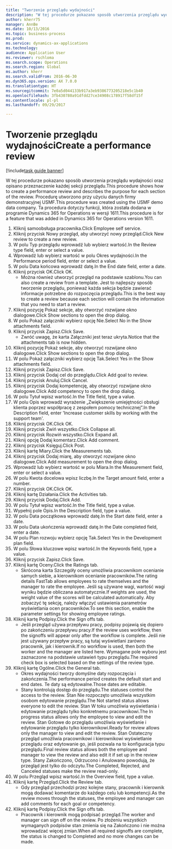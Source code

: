 ```yaml
--- 
title: "Tworzenie przeglądu wydajności"
description: "W tej procedurze pokazano sposób utworzenia przeglądu wydajności oraz opisano przeznaczenie każdej sekcji przeglądu."
author: kherr75
manager: AnnBe
ms.date: 10/13/2016
ms.topic: business-process
ms.prod: 
ms.service: dynamics-ax-applications
ms.technology: 
audience: Application User
ms.reviewer: rschloma
ms.search.scope: Operations
ms.search.region: Global
ms.author: kherr
ms.search.validFrom: 2016-06-30
ms.dyn365.ops.version: AX 7.0.0
ms.translationtype: HT
ms.sourcegitcommit: 7e0a5d044133b917a3eb9386773205218e5c1b40
ms.openlocfilehash: 3fb430780a91dfdd27ce34908c178917f58df15f
ms.contentlocale: pl-pl
ms.lasthandoff: 09/29/2017

---
```

# <a name="create-a-performance-review"></a><span data-ttu-id="0f00a-103">Tworzenie przeglądu wydajności</span><span class="sxs-lookup"><span data-stu-id="0f00a-103">Create a performance review</span></span>

[!include[task guide banner](../../includes/task-guide-banner.md)]

<span data-ttu-id="0f00a-104">W tej procedurze pokazano sposób utworzenia przeglądu wydajności oraz opisano przeznaczenie każdej sekcji przeglądu.</span><span class="sxs-lookup"><span data-stu-id="0f00a-104">This procedure shows how to create a performance review and describes the purpose for each section of the review.</span></span> <span data-ttu-id="0f00a-105">Procedurę utworzono przy użyciu danych firmy demonstracyjnej USMF.</span><span class="sxs-lookup"><span data-stu-id="0f00a-105">This procedure was created using the USMF demo data company.</span></span> <span data-ttu-id="0f00a-106">Ta procedura dotyczy funkcji, która została dodana w programie Dynamics 365 for Operations w wersji 1611.</span><span class="sxs-lookup"><span data-stu-id="0f00a-106">This procedure is for a feature that was added in Dynamics 365 for Operations version 1611.</span></span>

1. <span data-ttu-id="0f00a-107">Kliknij samoobsługa pracownika.</span><span class="sxs-lookup"><span data-stu-id="0f00a-107">Click Employee self service.</span></span>
2. <span data-ttu-id="0f00a-108">Kliknij przycisk Nowy przegląd, aby utworzyć nowy przegląd.</span><span class="sxs-lookup"><span data-stu-id="0f00a-108">Click New review to create a new review.</span></span>
3. <span data-ttu-id="0f00a-109">W polu Typ przeglądu wprowadź lub wybierz wartość.</span><span class="sxs-lookup"><span data-stu-id="0f00a-109">In the Review type field, enter or select a value.</span></span>
4. <span data-ttu-id="0f00a-110">Wprowadź lub wybierz wartość w polu Okres wydajności.</span><span class="sxs-lookup"><span data-stu-id="0f00a-110">In the Performance period field, enter or select a value.</span></span>
5. <span data-ttu-id="0f00a-111">W polu Data końcowa wprowadź datę.</span><span class="sxs-lookup"><span data-stu-id="0f00a-111">In the End date field, enter a date.</span></span>
6. <span data-ttu-id="0f00a-112">Kliknij przycisk OK.</span><span class="sxs-lookup"><span data-stu-id="0f00a-112">Click OK.</span></span>
    * <span data-ttu-id="0f00a-113">Można również utworzyć przegląd na podstawie szablonu.</span><span class="sxs-lookup"><span data-stu-id="0f00a-113">You can also create a review from a template.</span></span> <span data-ttu-id="0f00a-114">Jest to najlepszy sposób tworzenie przeglądu, ponieważ każda sekcja będzie zawierać informacje potrzebne do rozpoczęcia przeglądu.</span><span class="sxs-lookup"><span data-stu-id="0f00a-114">This is the best way to create a review because each section will contain the information that you need to start a review.</span></span>  
7. <span data-ttu-id="0f00a-115">Kliknij pozycję Pokaż sekcje, aby otworzyć rozwijane okno dialogowe.</span><span class="sxs-lookup"><span data-stu-id="0f00a-115">Click Show sections to open the drop dialog.</span></span>
8. <span data-ttu-id="0f00a-116">W polu Pokaż załączniki wybierz opcję Nie.</span><span class="sxs-lookup"><span data-stu-id="0f00a-116">Select No in the Show attachments field.</span></span>
9. <span data-ttu-id="0f00a-117">Kliknij przycisk Zapisz.</span><span class="sxs-lookup"><span data-stu-id="0f00a-117">Click Save.</span></span>
    * <span data-ttu-id="0f00a-118">Zwróć uwagę, że karta Załączniki jest teraz ukryta.</span><span class="sxs-lookup"><span data-stu-id="0f00a-118">Notice that the attachments tab is now hidden.</span></span>  
10. <span data-ttu-id="0f00a-119">Kliknij pozycję Pokaż sekcje, aby otworzyć rozwijane okno dialogowe.</span><span class="sxs-lookup"><span data-stu-id="0f00a-119">Click Show sections to open the drop dialog.</span></span>
11. <span data-ttu-id="0f00a-120">W polu Pokaż załączniki wybierz opcję Tak.</span><span class="sxs-lookup"><span data-stu-id="0f00a-120">Select Yes in the Show attachments field.</span></span>
12. <span data-ttu-id="0f00a-121">Kliknij przycisk Zapisz.</span><span class="sxs-lookup"><span data-stu-id="0f00a-121">Click Save.</span></span>
13. <span data-ttu-id="0f00a-122">Kliknij przycisk Dodaj cel do przeglądu.</span><span class="sxs-lookup"><span data-stu-id="0f00a-122">Click Add goal to review.</span></span>
14. <span data-ttu-id="0f00a-123">Kliknij przycisk Anuluj.</span><span class="sxs-lookup"><span data-stu-id="0f00a-123">Click Cancel.</span></span>
15. <span data-ttu-id="0f00a-124">Kliknij przycisk Dodaj kompetencję, aby otworzyć rozwijane okno dialogowe.</span><span class="sxs-lookup"><span data-stu-id="0f00a-124">Click Add competency to open the drop dialog.</span></span>
16. <span data-ttu-id="0f00a-125">W polu Tytuł wpisz wartość.</span><span class="sxs-lookup"><span data-stu-id="0f00a-125">In the Title field, type a value.</span></span>
17. <span data-ttu-id="0f00a-126">W polu Opis wprowadź wyrażenie „Zwiększenie umiejętności obsługi klienta poprzez współpracę z zespołem pomocy technicznej”.</span><span class="sxs-lookup"><span data-stu-id="0f00a-126">In the Description field, enter 'Increase customer skills by working with the support team'.</span></span>
18. <span data-ttu-id="0f00a-127">Kliknij przycisk OK.</span><span class="sxs-lookup"><span data-stu-id="0f00a-127">Click OK.</span></span>
19. <span data-ttu-id="0f00a-128">Kliknij przycisk Zwiń wszystko.</span><span class="sxs-lookup"><span data-stu-id="0f00a-128">Click Collapse all.</span></span>
20. <span data-ttu-id="0f00a-129">Kliknij przycisk Rozwiń wszystko.</span><span class="sxs-lookup"><span data-stu-id="0f00a-129">Click Expand all.</span></span>
21. <span data-ttu-id="0f00a-130">Kliknij opcję Dodaj komentarz.</span><span class="sxs-lookup"><span data-stu-id="0f00a-130">Click Add comment.</span></span>
22. <span data-ttu-id="0f00a-131">Kliknij przycisk Księguj.</span><span class="sxs-lookup"><span data-stu-id="0f00a-131">Click Post.</span></span>
23. <span data-ttu-id="0f00a-132">Kliknij kartę Miary.</span><span class="sxs-lookup"><span data-stu-id="0f00a-132">Click the Measurements tab.</span></span>
24. <span data-ttu-id="0f00a-133">Kliknij przycisk Dodaj miarę, aby otworzyć rozwijane okno dialogowe.</span><span class="sxs-lookup"><span data-stu-id="0f00a-133">Click Add measurement to open the drop dialog.</span></span>
25. <span data-ttu-id="0f00a-134">Wprowadź lub wybierz wartość w polu Miara.</span><span class="sxs-lookup"><span data-stu-id="0f00a-134">In the Measurement field, enter or select a value.</span></span>
26. <span data-ttu-id="0f00a-135">W polu Kwota docelowa wpisz liczbę.</span><span class="sxs-lookup"><span data-stu-id="0f00a-135">In the Target amount field, enter a number.</span></span>
27. <span data-ttu-id="0f00a-136">Kliknij przycisk OK.</span><span class="sxs-lookup"><span data-stu-id="0f00a-136">Click OK.</span></span>
28. <span data-ttu-id="0f00a-137">Kliknij kartę Działania.</span><span class="sxs-lookup"><span data-stu-id="0f00a-137">Click the Activities tab.</span></span>
29. <span data-ttu-id="0f00a-138">Kliknij przycisk Dodaj.</span><span class="sxs-lookup"><span data-stu-id="0f00a-138">Click Add.</span></span>
30. <span data-ttu-id="0f00a-139">W polu Tytuł wpisz wartość.</span><span class="sxs-lookup"><span data-stu-id="0f00a-139">In the Title field, type a value.</span></span>
31. <span data-ttu-id="0f00a-140">Wypełnij pole Opis.</span><span class="sxs-lookup"><span data-stu-id="0f00a-140">In the Description field, type a value.</span></span>
32. <span data-ttu-id="0f00a-141">W polu Data początkowa wprowadź datę.</span><span class="sxs-lookup"><span data-stu-id="0f00a-141">In the Start date field, enter a date.</span></span>
33. <span data-ttu-id="0f00a-142">W polu Data ukończenia wprowadź datę.</span><span class="sxs-lookup"><span data-stu-id="0f00a-142">In the Date completed field, enter a date.</span></span>
34. <span data-ttu-id="0f00a-143">W polu Plan rozwoju wybierz opcję Tak.</span><span class="sxs-lookup"><span data-stu-id="0f00a-143">Select Yes in the Development plan field.</span></span>
35. <span data-ttu-id="0f00a-144">W polu Słowa kluczowe wpisz wartość.</span><span class="sxs-lookup"><span data-stu-id="0f00a-144">In the Keywords field, type a value.</span></span>
36. <span data-ttu-id="0f00a-145">Kliknij przycisk Zapisz.</span><span class="sxs-lookup"><span data-stu-id="0f00a-145">Click Save.</span></span>
37. <span data-ttu-id="0f00a-146">Kliknij kartę Oceny.</span><span class="sxs-lookup"><span data-stu-id="0f00a-146">Click the Ratings tab.</span></span>
    * <span data-ttu-id="0f00a-147">Skrócona karta Szczegóły oceny umożliwia pracownikom ocenianie samych siebie, a kierownikom ocenianie pracowników.</span><span class="sxs-lookup"><span data-stu-id="0f00a-147">The rating details FastTab allows employees to rate themselves and the manager to rate the employee.</span></span> <span data-ttu-id="0f00a-148">Jeśli są używane wagi, wartość wagi wyniku będzie obliczana automatycznie.</span><span class="sxs-lookup"><span data-stu-id="0f00a-148">If weights are used, the weight value of the scores will be calculated automatically.</span></span>    <span data-ttu-id="0f00a-149">Aby zobaczyć tę sekcję, należy włączyć ustawienia parametrów wyświetlania ocen pracowników.</span><span class="sxs-lookup"><span data-stu-id="0f00a-149">To see this section, enable the parameter settings for showing employee ratings.</span></span>  
38. <span data-ttu-id="0f00a-150">Kliknij kartę Podpisy.</span><span class="sxs-lookup"><span data-stu-id="0f00a-150">Click the Sign offs tab.</span></span>
    * <span data-ttu-id="0f00a-151">Jeśli przegląd używa przepływu pracy, podpisy pojawią się dopiero po zakończeniu przepływu pracy.</span><span class="sxs-lookup"><span data-stu-id="0f00a-151">If the review uses workflow, then the signoffs will appear only after the workflow is complete.</span></span> <span data-ttu-id="0f00a-152">Jeśli nie jest używany przepływ pracy, są tutaj wyświetlani zarówno pracownik, jak i kierownik.</span><span class="sxs-lookup"><span data-stu-id="0f00a-152">If no workflow is used, then both the worker and the manager are listed here.</span></span> <span data-ttu-id="0f00a-153">Wymagane pole wyboru jest zaznaczone na podstawie ustawień typu przeglądu.</span><span class="sxs-lookup"><span data-stu-id="0f00a-153">The required check box is selected based on the settings of the review type.</span></span>  
39. <span data-ttu-id="0f00a-154">Kliknij kartę Ogólne.</span><span class="sxs-lookup"><span data-stu-id="0f00a-154">Click the General tab.</span></span>
    * <span data-ttu-id="0f00a-155">Okres wydajności tworzy domyślne daty rozpoczęcia i zakończenia.</span><span class="sxs-lookup"><span data-stu-id="0f00a-155">The performance period creates the default start and end dates.</span></span> <span data-ttu-id="0f00a-156">Te daty są edytowalne.</span><span class="sxs-lookup"><span data-stu-id="0f00a-156">Those dates are editable.</span></span>  
    * <span data-ttu-id="0f00a-157">Stany kontrolują dostęp do przeglądu.</span><span class="sxs-lookup"><span data-stu-id="0f00a-157">The statuses control the access to the review.</span></span> <span data-ttu-id="0f00a-158">Stan Nie rozpoczęto umożliwia wszystkim osobom edytowanie przeglądu.</span><span class="sxs-lookup"><span data-stu-id="0f00a-158">The Not started status allows everyone to edit the review.</span></span> <span data-ttu-id="0f00a-159">Stan W toku umożliwia wyświetlania i edytowanie przeglądu tylko konkretnemu pracownikowi.</span><span class="sxs-lookup"><span data-stu-id="0f00a-159">The In progress status allows only the employee to view and edit the review.</span></span> <span data-ttu-id="0f00a-160">Stan Gotowe do przeglądu umożliwia wyświetlanie i edytowanie przeglądu tylko kierownikowi.</span><span class="sxs-lookup"><span data-stu-id="0f00a-160">Ready for review allows only the manager to view and edit the review.</span></span> <span data-ttu-id="0f00a-161">Stan Ostateczny przegląd umożliwia pracownikowi i kierownikowi wyświetlanie przeglądu oraz edytowanie go, jeśli pozwala na to konfiguracja typu przeglądu.</span><span class="sxs-lookup"><span data-stu-id="0f00a-161">Final review status allows both the employee and manager to view the review and also edit it if set up in the review type.</span></span> <span data-ttu-id="0f00a-162">Stany Zakończono, Odrzucono i Anulowano powodują, że przegląd jest tylko do odczytu.</span><span class="sxs-lookup"><span data-stu-id="0f00a-162">The Completed, Rejected, and Canceled statuses make the review read-only.</span></span>  
40. <span data-ttu-id="0f00a-163">W polu Przegląd wpisz wartość.</span><span class="sxs-lookup"><span data-stu-id="0f00a-163">In the Overview field, type a value.</span></span>
41. <span data-ttu-id="0f00a-164">Kliknij kartę Przegląd.</span><span class="sxs-lookup"><span data-stu-id="0f00a-164">Click the Review tab.</span></span>
    * <span data-ttu-id="0f00a-165">Gdy przegląd przechodzi przez kolejne stany, pracownik i kierownik mogą dodawać komentarze do każdego celu lub kompetencji.</span><span class="sxs-lookup"><span data-stu-id="0f00a-165">As the review moves through the statuses, the employee and manager can add comments for each goal or competency.</span></span>  
42. <span data-ttu-id="0f00a-166">Kliknij kartę Podpisy.</span><span class="sxs-lookup"><span data-stu-id="0f00a-166">Click the Sign offs tab.</span></span>
    * <span data-ttu-id="0f00a-167">Pracownik i kierownik mogą podpisać przegląd.</span><span class="sxs-lookup"><span data-stu-id="0f00a-167">The worker and manager can sign off on the review.</span></span> <span data-ttu-id="0f00a-168">Po złożeniu wszystkich wymaganych podpisów stan zmienia się na Zakończono i nie można wprowadzać więcej zmian.</span><span class="sxs-lookup"><span data-stu-id="0f00a-168">When all required signoffs are complete, the status is changed to Completed and no more changes can be made.</span></span>  


